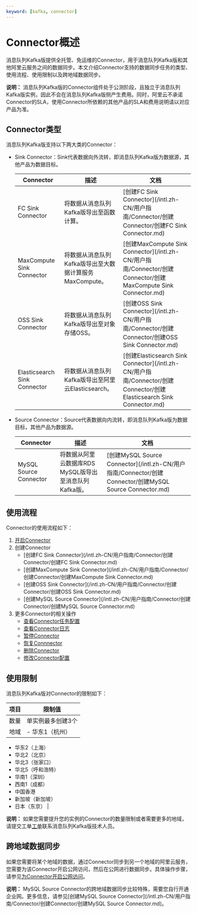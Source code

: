 ```yaml
---
keyword: [kafka, connector]
---
```


# Connector概述

消息队列Kafka版提供全托管、免运维的Connector，用于消息队列Kafka版和其他阿里云服务之间的数据同步。本文介绍Connector支持的数据同步任务的类型、使用流程、使用限制以及跨地域数据同步。

**说明：** 消息队列Kafka版的Connector组件处于公测阶段，且独立于消息队列Kafka版实例，因此不会在消息队列Kafka版侧产生费用。同时，阿里云不承诺Connector的SLA，使用Connector所依赖的其他产品的SLA和费用说明请以对应产品为准。

## Connector类型

消息队列Kafka版支持以下两大类的Connector：

-   Sink Connector：Sink代表数据向外流转，即消息队列Kafka版为数据源，其他产品为数据目标。

    |Connector|描述|文档|
    |---------|--|--|
    |FC Sink Connector|将数据从消息队列Kafka版导出至函数计算。|[创建FC Sink Connector](/intl.zh-CN/用户指南/Connector/创建Connector/创建FC Sink Connector.md)|
    |MaxCompute Sink Connector|将数据从消息队列Kafka版导出至大数据计算服务MaxCompute。|[创建MaxCompute Sink Connector](/intl.zh-CN/用户指南/Connector/创建Connector/创建MaxCompute Sink Connector.md)|
    |OSS Sink Connector|将数据从消息队列Kafka版导出至对象存储OSS。|[创建OSS Sink Connector](/intl.zh-CN/用户指南/Connector/创建Connector/创建OSS Sink Connector.md)|
    |Elasticsearch Sink Connector|将数据从消息队列Kafka版导出至阿里云Elasticsearch。|[创建Elasticsearch Sink Connector](/intl.zh-CN/用户指南/Connector/创建Connector/创建Elasticsearch Sink Connector.md)|

-   Source Connector：Source代表数据向内流转，即消息队列Kafka版为数据目标，其他产品为数据源。

    |Connector|描述|文档|
    |---------|--|--|
    |MySQL Source Connector|将数据从阿里云数据库RDS MySQL版导出至消息队列Kafka版。|[创建MySQL Source Connector](/intl.zh-CN/用户指南/Connector/创建Connector/创建MySQL Source Connector.md)|


## 使用流程

Connector的使用流程如下：

1.  [开启Connector](/intl.zh-CN/用户指南/Connector/开启Connector.md)
2.  创建Connector
    -   [创建FC Sink Connector](/intl.zh-CN/用户指南/Connector/创建Connector/创建FC Sink Connector.md)
    -   [创建MaxCompute Sink Connector](/intl.zh-CN/用户指南/Connector/创建Connector/创建MaxCompute Sink Connector.md)
    -   [创建OSS Sink Connector](/intl.zh-CN/用户指南/Connector/创建Connector/创建OSS Sink Connector.md)
    -   [创建MySQL Source Connector](/intl.zh-CN/用户指南/Connector/创建Connector/创建MySQL Source Connector.md)
3.  更多Connector的相关操作
    -   [查看Connector任务配置](/intl.zh-CN/用户指南/Connector/查看Connector任务配置.md)
    -   [查看Connector日志](/intl.zh-CN/用户指南/Connector/查看Connector日志.md)
    -   [暂停Connector](/intl.zh-CN/用户指南/Connector/暂停Connector.md)
    -   [恢复Connnector](/intl.zh-CN/用户指南/Connector/恢复Connnector.md)
    -   [删除Connector](/intl.zh-CN/用户指南/Connector/删除Connector.md)
    -   [修改Connector配置](/intl.zh-CN/用户指南/Connector/修改Connector配置.md)

## 使用限制

消息队列Kafka版对Connector的限制如下：

|项目|限制值|
|--|---|
|数量|单实例最多创建3个|
|地域|-   华东1（杭州）
-   华东2（上海）
-   华北2（北京）
-   华北3（张家口）
-   华北5（呼和浩特）
-   华南1（深圳）
-   西南1（成都）
-   中国香港
-   新加坡（新加坡）
-   日本（东京） |

**说明：** 如果您需要提升您的实例的Connector的数量限制或者需要更多的地域，请提交工单[工单](https://workorder-intl.console.aliyun.com/#/ticket/add/?productId=1352)联系消息队列Kafka版技术人员。

## 跨地域数据同步

如果您需要将某个地域的数据，通过Connector同步到另一个地域的阿里云服务，您需要为该Connector开启公网访问，然后在公网进行数据同步。具体操作步骤，请参见[为Connector开启公网访问](/intl.zh-CN/用户指南/Connector/为Connector开启公网访问.md)。

**说明：** MySQL Source Connector的跨地域数据同步比较特殊，需要您自行开通企业网。更多信息，请参见[创建MySQL Source Connector](/intl.zh-CN/用户指南/Connector/创建Connector/创建MySQL Source Connector.md)。

